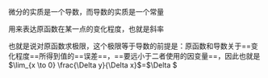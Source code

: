 微分的实质是一个导数，而导数的实质是一个常量

用来表达原函数在某一点的变化程度，也就是斜率

也就是说对原函数求极限，这个极限等于导数的前提是：原函数和导数关于==变化程度==所得到值的==误差==，==要远小于二者使用的因变量==，因此也就是$\lim_{x \to 0} \frac{\Delta y}{\Delta x}$=$\Delta $






